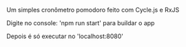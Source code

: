 Um simples cronômetro pomodoro feito com Cycle.js e RxJS

Digite no console: 'npm run start' para buildar o app

Depois é só executar no 'localhost:8080'
